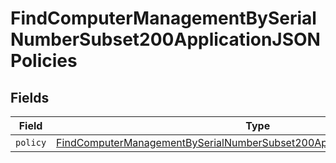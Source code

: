 # FindComputerManagementBySerialNumberSubset200ApplicationJSONPolicies


## Fields

| Field                                                                                                                                                                               | Type                                                                                                                                                                                | Required                                                                                                                                                                            | Description                                                                                                                                                                         |
| ----------------------------------------------------------------------------------------------------------------------------------------------------------------------------------- | ----------------------------------------------------------------------------------------------------------------------------------------------------------------------------------- | ----------------------------------------------------------------------------------------------------------------------------------------------------------------------------------- | ----------------------------------------------------------------------------------------------------------------------------------------------------------------------------------- |
| `policy`                                                                                                                                                                            | [FindComputerManagementBySerialNumberSubset200ApplicationJSONPoliciesPolicy](../../models/operations/findcomputermanagementbyserialnumbersubset200applicationjsonpoliciespolicy.md) | :heavy_minus_sign:                                                                                                                                                                  | N/A                                                                                                                                                                                 |